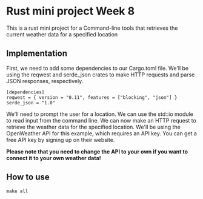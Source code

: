 # Rust mini project Week 8

This is a rust mini project for a Command-line tools that retrieves the current weather data for a specified location

## Implementation
First, we need to add some dependencies to our Cargo.toml file. We'll be using the reqwest and serde_json crates to make HTTP requests and parse JSON responses, respectively.

```
[dependencies]
reqwest = { version = "0.11", features = ["blocking", "json"] }
serde_json = "1.0"
```

We'll need to prompt the user for a location. We can use the std::io module to read input from the command line. We can now make an HTTP request to retrieve the weather data for the specified location. We'll be using the OpenWeather API for this example, which requires an API key. You can get a free API key by signing up on their website.

**Please note that you need to change the API to your own if you want to connect it to your own weather data!**

## How to use

`make all`
